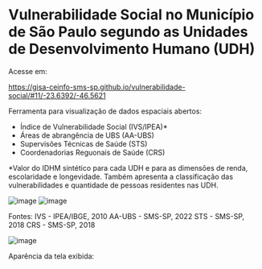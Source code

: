 # Vulnerabilidade Social no Município de São Paulo segundo as Unidades de Desenvolvimento Humano (UDH)

Acesse em: <p>https://gisa-ceinfo-sms-sp.github.io/vulnerabilidade-social/#11/-23.6392/-46.5621</p>

Ferramenta para visualização de dados espaciais abertos:
- Índice de Vulnerabilidade Social (IVS/IPEA)*
- Áreas de abrangência de UBS (AA-UBS)
- Supervisões Técnicas de Saúde (STS)
- Coordenadorias Reguonais de Saúde (CRS)

*Valor do IDHM sintético para cada UDH e para as dimensões de renda, escolaridade e longevidade. Também apresenta a classificação das vulnerabilidades e quantidade de pessoas residentes nas UDH.

![image](https://github.com/gisa-ceinfo-sms-sp/vulnerabilidade-social/assets/75272641/15c65860-d0d6-4872-bae2-877573edeab5)   ![image](https://github.com/gisa-ceinfo-sms-sp/vulnerabilidade-social/assets/75272641/f967d494-7960-4f16-af6c-17527184dc32)


Fontes:
IVS - IPEA/IBGE, 2010
AA-UBS - SMS-SP, 2022
STS - SMS-SP, 2018
CRS - SMS-SP, 2018

![image](https://github.com/gisa-ceinfo-sms-sp/vulnerabilidade-social/assets/75272641/b38f3119-c9b8-4172-968c-cccfe07a2cfa)

Aparência da tela exibida:

